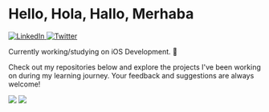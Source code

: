 <h1>Hello, Hola, Hallo, Merhaba</h1>

<p>
  <a href="https://www.linkedin.com/in/sametcagriaktepe/" target="_blank">
    <img alt="LinkedIn" src="https://img.shields.io/badge/LinkedIn-Connect-blue?style=flat-square&logo=linkedin">
  </a>
  <a href="https://twitter.com/cagriaktpe" target="_blank">
    <img alt="Twitter" src="https://img.shields.io/badge/Twitter-Follow-blue?style=flat-square&logo=twitter">
  </a>
</p>

<p>
  Currently working/studying on iOS Development. 💪
</p>

<p>
  Check out my repositories below and explore the projects I've been working on during my learning journey. Your feedback and suggestions are always welcome!
</p>

<div>
  <img src="https://github-readme-stats.vercel.app/api?username=cagriaktpe&show_icons=true&hide_border=true&&count_private=true&theme=radical&border_radius=1em" /> 
  <img style="float: end;" src="https://github-readme-stats.vercel.app/api/top-langs/?username=cagriaktpe&show_icons=true&hide_border=true&layout=compact&&count_private=true&theme=radical&langs_count=8&border_radius=1em%22/%3E" />
</div>
